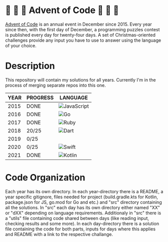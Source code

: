 # :christmas_tree: :santa: :christmas_tree: Advent of Code :christmas_tree: :santa: :christmas_tree:

[Advent of Code](https://adventofcode.com/) is an annual event in December since 2015.
Every year since then, with the first day of December, a programming puzzles contest is published every day for twenty-four days.
A set of Christmas-oriented challenges provide any input you have to use to answer using the language of your choice.

# Description

This repository will contain my solutions for all years. Currently I'm in the process of merging separate repos into this one.

| YEAR | PROGRESS | LANGUAGE |
| ---- | -------- | -------- |
| 2015 | DONE     | <img alt="JavaScript" src="https://img.shields.io/badge/JavaScript-444444.svg?logo=javascript"> |
| 2016 | DONE     | <img alt="Go" src="https://img.shields.io/badge/Go-444444.svg?logo=go"> |
| 2017 | DONE     | <img alt="Ruby" src="https://img.shields.io/badge/Ruby-444444.svg?logo=ruby&logoColor=CC342D"> |
| 2018 | 20/25    | <img alt="Dart" src="https://img.shields.io/badge/Dart-444444.svg?logo=dart&logoColor=0175C2"> |
| 2019 | 0/25     | |
| 2020 | 0/25     | <img alt="Swift" src="https://img.shields.io/badge/Swift-444444.svg?logo=swift"> |
| 2021 | DONE     | <img alt="Kotlin" src="https://img.shields.io/badge/Kotlin-444444.svg?logo=Kotlin"> |

# Code Organization

Each year has its own directory. In each year-directory there is a README, a year specific gitignore, files needed for project 
(build.gradle.kts for Kotlin, package.json for JS, go.mod for Go and etc.) and "src" directory containing
all the solutions. In "src" each day has its own directory either named "XX" or "dXX" depending on language requirements.
Additionaly in "src" there is a "utils" file containing code shared between days (like reading input, checking results
and some more). In each day-directory there is a solution file containing the code for both parts, inputs for days where this applies
and README with a link to the respective challange.

[^aoc]:
    [Advent of Code][aoc] – an annual event in December since 2015.
    Every year since then, with the first day of December, a programming puzzles contest is published every day for twenty-four days.
    A set of Christmas-oriented challenges provide any input you have to use to answer using the language of your choice.

[aoc]: https://adventofcode.com
